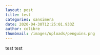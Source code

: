 ```yaml
---
layout: post
title: test
categories: sansimera
date: 2020-04-30T12:25:01.933Z
author: colibre
thumbnail: /images/uploads/penguins.png
---
```

test test